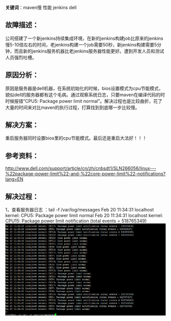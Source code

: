 **关键词**：maven慢 性能 jenkins dell 
## 故障描述：
公司搭建了一个新jenkins持续集成环境，在新的jenkins构建job比原来的jenkins慢5-10倍左右的时间，老jenkins构建一个job需要50秒，新jenkins构建需要5分钟，而且新的jenkins服务机器比老jenkins服务器性能更好。遭到开发人员和测试人员强烈吐槽。
## 原因分析：
原因是服务器是dell机器，在系统初始化的时候，bios设置模式为cpu节能模式，貌似dell的服务器都有这个毛病。通过观察系统日志，只要maven在编译代码的时时候报错“CPU5: Package power limit normal”。解决过程也是比较曲折，花了大量的时间来对比maven的执行过程，打算找到到底哪一步比较慢。
## 解决方案：
重启服务器同时设置bios里的cpu节能模式。最后还是重启大法好！！！
## 参考资料：
http://www.dell.com/support/article/cn/zh/cnbsdt1/SLN266056/linux---%22package-power-limit%22-and-%22core-power-limit%22-notifications?lang=EN
## 解决过程：
1，查看服务器日志 ：tail -f /var/log/messages
Feb 20 11:34:31 localhost kernel: CPU5: Package power limit normal
Feb 20 11:34:31 localhost kernel: CPU15: Package power limit notification (total events = 518765349)
![image](./resources/maven_slow_log.png)

